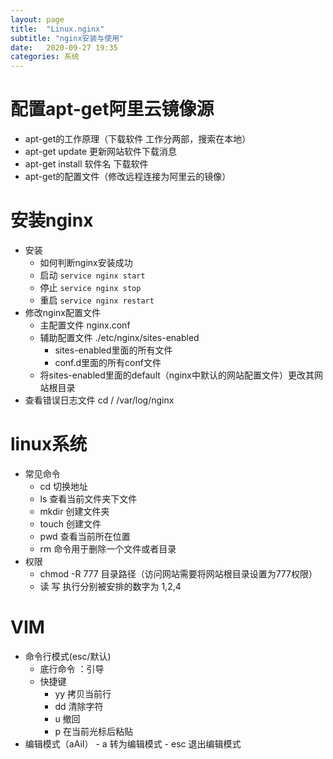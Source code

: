 ```yaml
---
layout: page
title:  "Linux.nginx"
subtitle: "nginx安装与使用"
date:   2020-09-27 19:35
categories: 系统
---
```


# 配置apt-get阿里云镜像源
- apt-get的工作原理（下载软件 工作分两部，搜索在本地）
- apt-get update  更新网站软件下载消息
- apt-get install 软件名 下载软件
- apt-get的配置文件（修改远程连接为阿里云的镜像）

# 安装nginx
- 安装 
	- 如何判断nginx安装成功
	- 启动 `service nginx start`
	- 停止 `service nginx stop`
	- 重启 `service nginx restart`
- 修改nginx配置文件
	- 主配置文件 nginx.conf
	- 辅助配置文件 ./etc/nginx/sites-enabled
		- sites-enabled里面的所有文件 
		- conf.d里面的所有conf文件
	- 将sites-enabled里面的default（nginx中默认的网站配置文件）更改其网站根目录
- 查看错误日志文件  cd /
                     /var/log/nginx

# linux系统
- 常见命令
	- cd 切换地址
	- ls 查看当前文件夹下文件
	- mkdir 创建文件夹 
	- touch 创建文件
	- pwd  查看当前所在位置
	- rm  命令用于删除一个文件或者目录
- 权限
	- chmod -R 777 目录路径（访问网站需要将网站根目录设置为777权限）
	- 读 写 执行分别被安排的数字为 1,2,4 

# VIM
- 命令行模式(esc/默认)
	- 底行命令 ：引导
	- 快捷键
		- yy 拷贝当前行
		- dd 清除字符
		- u  撤回
		- p  在当前光标后粘贴
- 编辑模式（aAiI）
       - a 转为编辑模式
	   - esc 退出编辑模式
